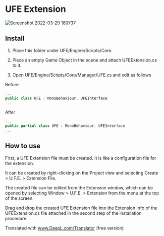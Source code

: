 # UFE Extension
![Screenshot 2022-03-29 180737](https://user-images.githubusercontent.com/61408011/160576464-eb8c0277-1dc4-4e3c-b2f8-376ee6a0fb2c.png)


## Install
1. Place this folder under UFE/Engine/Scripts/Core.

2. Place an empty Game Object in the scene and attach UFEExtension.cs to it.  

3. Open UFE/Engine/Scripts/Core/Manager/UFE.cs and edit as follows

Before
```cs
...
public class UFE : MonoBehaviour, UFEInterface
...
```
After
```cs
...
public partial class UFE : MonoBehaviour, UFEInterface
...
```

## How to use
First, a UFE Extension file must be created. It is like a configuration file for the extension.

It can be created by right-clicking on the Project view and selecting Create > U.F.E. > Extension File.

The created file can be edited from the Extension window, which can be opened by selecting Window > U.F.E. > Extension from the menu at the top of the screen.

Drag and drop the created UFE Extension file into the Extension Info of the UFEExtension.cs file attached in the second step of the installation procedure.

Translated with www.DeepL.com/Translator (free version)